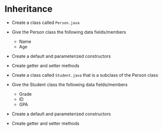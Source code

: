 # Inheritance

- Create a class called `Person.java`
- Give the Person class the following data fields/members
  - Name
  - Age
- Create a default and parameterized constructors
- Create getter and setter methods

- Create a class called `Student.java` that is a subclass of the Person class
- Give the Student class the following data fields/members
  - Grade
  - ID
  - GPA
- Create a default and parameterized constructors
- Create getter and setter methods
